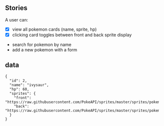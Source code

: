 ## Stories

A user can:
- [x] view all pokemon cards (name, sprite, hp)
- [x] clicking card toggles between front and back sprite display
- search for pokemon by name
- add a new pokemon with a form

## data

    {       
      "id": 2,
      "name": "ivysaur",
      "hp": 60,
      "sprites": {
        "front": "https://raw.githubusercontent.com/PokeAPI/sprites/master/sprites/pokemon/2.png",
        "back": "https://raw.githubusercontent.com/PokeAPI/sprites/master/sprites/pokemon/back/2.png"
      }
    }

